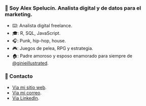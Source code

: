### 👋 Soy Alex Spelucín. Analista digital y de datos para el marketing.

- ⌨️: Analista digital freelance.
- 🎓: R, SQL, JavaScript.
- 🎧: Punk, hip-hop, house.
- 🎮: Juegos de pelea, RPG y estrategia.
- 🏠: Padre amoroso y esposo enamorado para siempre de [@ginieillustrated](https://www.instagram.com/ginieillustrated/).

### 📧 Contacto

- [Via mi sitio web](https://spelucin.online/contacto).
- [Via mi correo](mailto:spelucinalex@gmail.com).
- [Via LinkedIn](https://www.linkedin.com/in/alexspelucin/).
